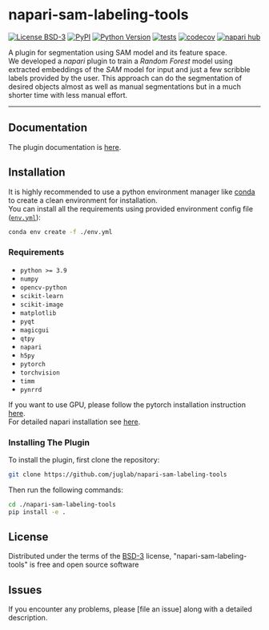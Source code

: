 # napari-sam-labeling-tools

[![License BSD-3](https://img.shields.io/pypi/l/napari-sam-labeling-tools.svg?color=green)](https://github.com/juglab/napari-sam-labeling-tools/raw/main/LICENSE)
[![PyPI](https://img.shields.io/pypi/v/napari-sam-labeling-tools.svg?color=green)](https://pypi.org/project/napari-sam-labeling-tools)
[![Python Version](https://img.shields.io/pypi/pyversions/napari-sam-labeling-tools.svg?color=green)](https://python.org)
[![tests](https://github.com/juglab/napari-sam-labeling-tools/workflows/tests/badge.svg)](https://github.com/juglab/napari-sam-labeling-tools/actions)
[![codecov](https://codecov.io/gh/juglab/napari-sam-labeling-tools/branch/main/graph/badge.svg)](https://codecov.io/gh/juglab/napari-sam-labeling-tools)
[![napari hub](https://img.shields.io/endpoint?url=https://api.napari-hub.org/shields/napari-sam-labeling-tools)](https://napari-hub.org/plugins/napari-sam-labeling-tools)

A plugin for segmentation using SAM model and its feature space.  
We developed a *napari* plugin to train a *Random Forest* model using extracted embeddings of the *SAM* model for input and just a few scribble labels provided by the user. This approach can do the segmentation of desired objects almost as well as manual segmentations but in a much shorter time with less manual effort.

----------------------------------

## Documentation
The plugin documentation is [here](docs/index.md).

## Installation
It is highly recommended to use a python environment manager like [conda] to create a clean environment for installation.  
You can install all the requirements using provided environment config file ([`env.yml`](env.yml)):  
```bash
conda env create -f ./env.yml
```

### Requirements
- `python >= 3.9`
- `numpy`
- `opencv-python`
- `scikit-learn`
- `scikit-image`
- `matplotlib`
- `pyqt`
- `magicgui`
- `qtpy`
- `napari`
- `h5py`
- `pytorch`
- `torchvision`
- `timm`
- `pynrrd`

If you want to use GPU, please follow the pytorch installation instruction [here](https://pytorch.org/get-started/locally/).  
For detailed napari installation see [here](https://napari.org/stable/tutorials/fundamentals/installation).  

### Installing The Plugin
To install the plugin, first clone the repository:
```bash
git clone https://github.com/juglab/napari-sam-labeling-tools
```
Then run the following commands:
```bash
cd ./napari-sam-labeling-tools
pip install -e .
```

<!-- You can install `napari-sam-labeling-tools` via [pip]:

    pip install napari-sam-labeling-tools -->




<!-- ## Contributing

Contributions are very welcome. Tests can be run with [tox], please ensure
the coverage at least stays the same before you submit a pull request. -->

## License

Distributed under the terms of the [BSD-3] license,
"napari-sam-labeling-tools" is free and open source software

## Issues

If you encounter any problems, please [file an issue] along with a detailed description.

[napari]: https://github.com/napari/napari
[Cookiecutter]: https://github.com/audreyr/cookiecutter
[@napari]: https://github.com/napari
[MIT]: http://opensource.org/licenses/MIT
[BSD-3]: http://opensource.org/licenses/BSD-3-Clause
[GNU GPL v3.0]: http://www.gnu.org/licenses/gpl-3.0.txt
[GNU LGPL v3.0]: http://www.gnu.org/licenses/lgpl-3.0.txt
[Apache Software License 2.0]: http://www.apache.org/licenses/LICENSE-2.0
[Mozilla Public License 2.0]: https://www.mozilla.org/media/MPL/2.0/index.txt
[cookiecutter-napari-plugin]: https://github.com/napari/cookiecutter-napari-plugin

[napari]: https://github.com/napari/napari
[tox]: https://tox.readthedocs.io/en/latest/
[pip]: https://pypi.org/project/pip/
[PyPI]: https://pypi.org/
[conda]: https://conda.io/projects/conda/en/latest/index.html
